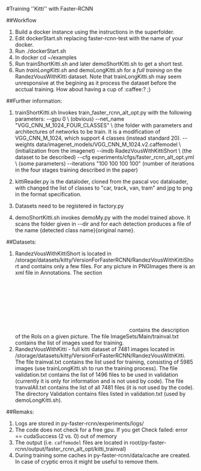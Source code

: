 #Training ''Kitti'' with  Faster-RCNN

##Workflow

1. Build a docker instance using the instructions in the superfolder.
2. Edit dockerStart.sh replacing faster-rcnn-test with the name of your docker.
3. Run ./dockerStart.sh
4. In docker cd ~/examples
5. Run trainShortKitti.sh and later demoShortKitti.sh to get a short test.
6. Run *trainLongKitti.sh* and demoLongKitti.sh for a *full training* on the RandezVousWithKitti dataset. Note that trainLongKitti.sh may seem unresponsive at the begining as it process the dataset before the acctual training. How about having a cup of :caffee:? ;)

##Further information:

1. trainShortKitti.sh Invokes train_faster_rcnn_alt_opt.py with the following parameters:
  --gpu 0 \ (obvious)
  --net_name "VGG_CNN_M_1024_FOUR_CLASSES" \ (the folder with parameters and architectures of networks to be train.
                            It is a modification of VGG_CNN_M_1024, which support 4 classes (instead standard 20).
  --weights data/imagenet_models/VGG_CNN_M_1024.v2.caffemodel \ (initialization from the imagenet)
  --imdb RadezVousWithKittiShort \ (the dataset to be described)
  --cfg experiments/cfgs/faster_rcnn_alt_opt.yml \ (some parameters)
  --iterations "100 100 100 100" (number of iterations in the four stages training described in the paper)
2. kittiReader.py is the dataloder, cloned from the pascal voc dataloader, with changed the list of classes to "car, track, van, tram" and jpg to png in the format specification. 
3. Datasets need to be registered in factory.py 

4. demoShortKitti.sh invokes demoMy.py with the model trained above. It scans the folder given in --dir and for each detection produces a file of the name {detected class name}{original name}.

##Datasets:
1. RandezVousWithKittiShort is located in /storage/datasets/kitty/VersionForFasterRCNN/RandezVousWithKittiShort and contains only a few files. For any picture in PNGImages there is an xml file in Annotations. The section <object></object> contains the description of the RoIs on a given picture. The file ImageSets/Main/trainval.txt contains the list of images used for training.
2. RandezVousWithKitti - full kitti dataset of 7481 images located in /storage/datasets/kitty/VersionForFasterRCNN/RandezVousWithKitti. The file trainval.txt contains the list used for training, consisting of 5985 images (use trainLongKitti.sh to run the training process). The file validation.txt contains the list of 1496 files to be used in validation (currently it is only for information and is not used by code). The file tranvalAll.txt contains the list of all 7481 files (it is not used by the code). The directory Validation contains files listed in validation.txt (used by demoLongKitti.sh). 

##Remaks:
1. Logs are stored in py-faster-rcnn/experiments/logs/
2. The code does not check for a free gpu. If you get Check failed: error == cudaSuccess (2 vs. 0)  out of memory
3. The output (i.e. ``caffemodel`` files are located in root/py-faster-rcnn/output/faster_rcnn_alt_opt/kitti_trainval)
4. During training some caches in py-faster-rcnn/data/cache are created. In case of cryptic erros it might be useful to remove them.

